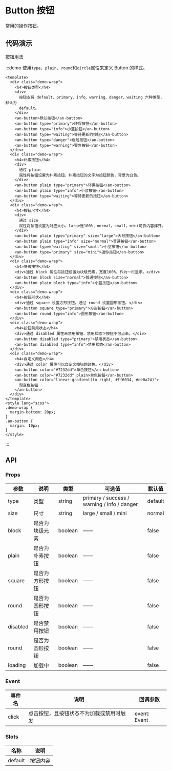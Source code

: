 # Button 按钮

常用的操作按钮。

## 代码演示

按钮用法

:::demo 使用`type`、`plain`、`round`和`circle`属性来定义 Button 的样式。

```vue
<template>
  <div class="demo-wrap">
    <h4>按钮类型</h4>
    <div>
      按钮支持 default、primary、info、warning、danger、waiting 六种类型，默认为
      default。
    </div>
    <an-button>默认按钮</an-button>
    <an-button type="primary">环保按钮</an-button>
    <an-button type="info">小蓝按钮</an-button>
    <an-button type="waiting">等待更新的按钮</an-button>
    <an-button type="danger">危险按钮</an-button>
    <an-button type="warning">警告按钮</an-button>
  </div>
  <div class="demo-wrap">
    <h4>朴素按钮</h4>
    <div>
      通过 plain
      属性将按钮设置为朴素按钮，朴素按钮的文字为按钮颜色，背景为白色。
    </div>
    <an-button plain type="primary">环保按钮</an-button>
    <an-button plain type="info">小蓝按钮</an-button>
    <an-button type="waiting">等待更新的按钮</an-button>
  </div>
  <div class="demo-wrap">
    <h4>按钮尺寸</h4>
    <div>
      通过 size
      属性将按钮设置为对应大小，large是100%；normal，small，mini可靠内容撑开。
    </div>
    <an-button plain type="primary" size="large">大号按钮</an-button>
    <an-button plain type="info" size="normal">普通按钮</an-button>
    <an-button type="waiting" size="small">小型按钮</an-button>
    <an-button type="primary" size="mini">迷你按钮</an-button>
  </div>
  <div class="demo-wrap">
    <h4>块级按钮</h4>
    <div>通过 block 属性将按钮设置为块级元素，宽度100%，作为一栏显示。</div>
    <an-button block size="normal">普通按钮</an-button>
    <an-button plain block type="info">小蓝按钮</an-button>
  </div>
  <div class="demo-wrap">
    <h4>按钮形状</h4>
    <div>通过 square 设置方形按钮，通过 round 设置圆形按钮。</div>
    <an-button square type="primary">方形按钮</an-button>
    <an-button round type="info">圆形按钮</an-button>
  </div>
  <div class="demo-wrap">
    <h4>按钮禁用状态</h4>
    <div>通过 disabled 属性来禁用按钮，禁用状态下按钮不可点击。</div>
    <an-button disabled type="primary">禁用状态</an-button>
    <an-button disabled type="info">禁用状态</an-button>
  </div>
  <div class="demo-wrap">
    <h4>自定义颜色</h4>
    <div>通过 color 属性可以自定义按钮的颜色。</div>
    <an-button color="#7232dd">单色按钮</an-button>
    <an-button color="#7232dd" plain>单色按钮</an-button>
    <an-button color="linear-gradient(to right, #ff6034, #ee0a24)">
      渐变色按钮
    </an-button>
  </div>
</template>
<style lang="scss">
.demo-wrap {
  margin-bottom: 20px;
}
.an-button {
  margin: 10px;
}
</style>
```

:::

## API

### Props

| 参数     | 说明           | 类型    | 可选值                                      | 默认值  |
| -------- | -------------- | ------- | ------------------------------------------- | ------- |
| type     | 类型           | string  | primary / success / warning / info / danger | default |
| size     | 尺寸           | string  | large / small / mini                        | normal  |
| block    | 是否为块级元素 | boolean | ——                                          | false   |
| plain    | 是否为朴素按钮 | boolean | ——                                          | false   |
| square   | 是否为方形按钮 | boolean | ——                                          | false   |
| round    | 是否为圆形按钮 | boolean | ——                                          | false   |
| disabled | 是否禁用按钮   | boolean | ——                                          | false   |
| round    | 是否为圆形按钮 | boolean | ——                                          | false   |
| loading  | 加载中         | boolean | ——                                          | false   |

### Event

| 事件名 | 说明                                     | 回调参数     |
| ------ | ---------------------------------------- | ------------ |
| click  | 点击按钮，且按钮状态不为加载或禁用时触发 | event: Event |

### Slots

| 名称    | 说明     |
| ------- | -------- |
| default | 按钮内容 |
